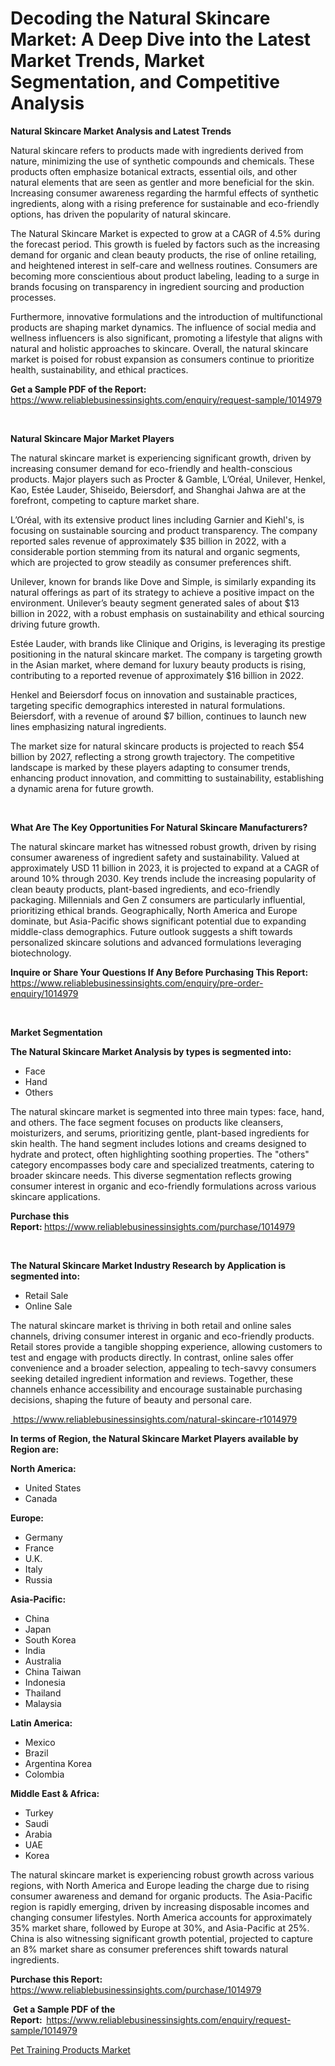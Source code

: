 <p><h1>Decoding the Natural Skincare Market: A Deep Dive into the Latest Market Trends, Market Segmentation, and Competitive Analysis</h1></p><p><strong>Natural Skincare Market Analysis and Latest Trends</strong></p>
<p><p>Natural skincare refers to products made with ingredients derived from nature, minimizing the use of synthetic compounds and chemicals. These products often emphasize botanical extracts, essential oils, and other natural elements that are seen as gentler and more beneficial for the skin. Increasing consumer awareness regarding the harmful effects of synthetic ingredients, along with a rising preference for sustainable and eco-friendly options, has driven the popularity of natural skincare.</p><p>The Natural Skincare Market is expected to grow at a CAGR of 4.5% during the forecast period. This growth is fueled by factors such as the increasing demand for organic and clean beauty products, the rise of online retailing, and heightened interest in self-care and wellness routines. Consumers are becoming more conscientious about product labeling, leading to a surge in brands focusing on transparency in ingredient sourcing and production processes. </p><p>Furthermore, innovative formulations and the introduction of multifunctional products are shaping market dynamics. The influence of social media and wellness influencers is also significant, promoting a lifestyle that aligns with natural and holistic approaches to skincare. Overall, the natural skincare market is poised for robust expansion as consumers continue to prioritize health, sustainability, and ethical practices.</p></p>
<p><strong>Get a Sample PDF of the Report:&nbsp;</strong> <a href="https://www.reliablebusinessinsights.com/enquiry/request-sample/1014979?utm_campaign=3273&utm_medium=2&utm_source=Github&utm_content=ia&utm_term=06032025&utm_id=natural-skincare">https://www.reliablebusinessinsights.com/enquiry/request-sample/1014979</a></p>
<p>&nbsp;</p>
<p><strong>Natural Skincare Major Market Players</strong></p>
<p><p>The natural skincare market is experiencing significant growth, driven by increasing consumer demand for eco-friendly and health-conscious products. Major players such as Procter & Gamble, L’Oréal, Unilever, Henkel, Kao, Estée Lauder, Shiseido, Beiersdorf, and Shanghai Jahwa are at the forefront, competing to capture market share.</p><p>L’Oréal, with its extensive product lines including Garnier and Kiehl's, is focusing on sustainable sourcing and product transparency. The company reported sales revenue of approximately $35 billion in 2022, with a considerable portion stemming from its natural and organic segments, which are projected to grow steadily as consumer preferences shift.</p><p>Unilever, known for brands like Dove and Simple, is similarly expanding its natural offerings as part of its strategy to achieve a positive impact on the environment. Unilever’s beauty segment generated sales of about $13 billion in 2022, with a robust emphasis on sustainability and ethical sourcing driving future growth.</p><p>Estée Lauder, with brands like Clinique and Origins, is leveraging its prestige positioning in the natural skincare market. The company is targeting growth in the Asian market, where demand for luxury beauty products is rising, contributing to a reported revenue of approximately $16 billion in 2022.</p><p>Henkel and Beiersdorf focus on innovation and sustainable practices, targeting specific demographics interested in natural formulations. Beiersdorf, with a revenue of around $7 billion, continues to launch new lines emphasizing natural ingredients.</p><p>The market size for natural skincare products is projected to reach $54 billion by 2027, reflecting a strong growth trajectory. The competitive landscape is marked by these players adapting to consumer trends, enhancing product innovation, and committing to sustainability, establishing a dynamic arena for future growth.</p></p>
<p>&nbsp;</p>
<p><strong>What Are The Key Opportunities For Natural Skincare Manufacturers?</strong></p>
<p><p>The natural skincare market has witnessed robust growth, driven by rising consumer awareness of ingredient safety and sustainability. Valued at approximately USD 11 billion in 2023, it is projected to expand at a CAGR of around 10% through 2030. Key trends include the increasing popularity of clean beauty products, plant-based ingredients, and eco-friendly packaging. Millennials and Gen Z consumers are particularly influential, prioritizing ethical brands. Geographically, North America and Europe dominate, but Asia-Pacific shows significant potential due to expanding middle-class demographics. Future outlook suggests a shift towards personalized skincare solutions and advanced formulations leveraging biotechnology.</p></p>
<p><strong>Inquire or Share Your Questions If Any Before Purchasing This Report:</strong> <a href="https://www.reliablebusinessinsights.com/enquiry/pre-order-enquiry/1014979?utm_campaign=3273&utm_medium=2&utm_source=Github&utm_content=ia&utm_term=06032025&utm_id=natural-skincare">https://www.reliablebusinessinsights.com/enquiry/pre-order-enquiry/1014979</a></p>
<p>&nbsp;</p>
<p><strong>Market Segmentation</strong></p>
<p><strong>The Natural Skincare Market Analysis by types is segmented into:</strong></p>
<p><ul><li>Face</li><li>Hand</li><li>Others</li></ul></p>
<p><p>The natural skincare market is segmented into three main types: face, hand, and others. The face segment focuses on products like cleansers, moisturizers, and serums, prioritizing gentle, plant-based ingredients for skin health. The hand segment includes lotions and creams designed to hydrate and protect, often highlighting soothing properties. The "others" category encompasses body care and specialized treatments, catering to broader skincare needs. This diverse segmentation reflects growing consumer interest in organic and eco-friendly formulations across various skincare applications.</p></p>
<p><strong>Purchase this Report:&nbsp;</strong><a href="https://www.reliablebusinessinsights.com/purchase/1014979?utm_campaign=3273&utm_medium=2&utm_source=Github&utm_content=ia&utm_term=06032025&utm_id=natural-skincare">https://www.reliablebusinessinsights.com/purchase/1014979</a></p>
<p>&nbsp;</p>
<p><strong>The Natural Skincare Market Industry Research by Application is segmented into:</strong></p>
<p><ul><li>Retail Sale</li><li>Online Sale</li></ul></p>
<p><p>The natural skincare market is thriving in both retail and online sales channels, driving consumer interest in organic and eco-friendly products. Retail stores provide a tangible shopping experience, allowing customers to test and engage with products directly. In contrast, online sales offer convenience and a broader selection, appealing to tech-savvy consumers seeking detailed ingredient information and reviews. Together, these channels enhance accessibility and encourage sustainable purchasing decisions, shaping the future of beauty and personal care.</p></p>
<p><a href="https://www.reliablebusinessinsights.com/natural-skincare-r1014979?utm_campaign=3273&utm_medium=2&utm_source=Github&utm_content=ia&utm_term=06032025&utm_id=natural-skincare">&nbsp;https://www.reliablebusinessinsights.com/natural-skincare-r1014979</a></p>
<p><strong>In terms of Region, the Natural Skincare Market Players available by Region are:</strong></p>
<p>
    <p> <strong> North America: </strong>
        <ul>
            <li>United States</li>
            <li>Canada</li>
        </ul>
        </p> 
    <p> <strong> Europe: </strong>
        <ul>
            <li>Germany</li>
            <li>France</li>
            <li>U.K.</li>
            <li>Italy</li>
            <li>Russia</li>
        </ul>
        </p> 
    <p> <strong> Asia-Pacific: </strong>
        <ul>
            <li>China</li>
            <li>Japan</li>
            <li>South Korea</li>
            <li>India</li>
            <li>Australia</li>
            <li>China Taiwan</li>
            <li>Indonesia</li>
            <li>Thailand</li>
            <li>Malaysia</li>
        </ul>
        </p> 
    <p> <strong> Latin America: </strong>
        <ul>
            <li>Mexico</li>
            <li>Brazil</li>
            <li>Argentina Korea</li>
            <li>Colombia</li>
        </ul>
        </p> 
    <p> <strong> Middle East & Africa: </strong>
        <ul>
            <li>Turkey</li>
            <li>Saudi</li>
            <li>Arabia</li>
            <li>UAE</li>
            <li>Korea</li>
        </ul>
    </p>
    </p>
<p><p>The natural skincare market is experiencing robust growth across various regions, with North America and Europe leading the charge due to rising consumer awareness and demand for organic products. The Asia-Pacific region is rapidly emerging, driven by increasing disposable incomes and changing consumer lifestyles. North America accounts for approximately 35% market share, followed by Europe at 30%, and Asia-Pacific at 25%. China is also witnessing significant growth potential, projected to capture an 8% market share as consumer preferences shift towards natural ingredients.</p></p>
<p><strong>Purchase this Report: </strong><a href="https://www.reliablebusinessinsights.com/purchase/1014979?utm_campaign=3273&utm_medium=2&utm_source=Github&utm_content=ia&utm_term=06032025&utm_id=natural-skincare">https://www.reliablebusinessinsights.com/purchase/1014979</a></p>
<p>&nbsp;<strong>Get a Sample PDF of the Report:&nbsp;&nbsp;</strong><a href="https://www.reliablebusinessinsights.com/enquiry/request-sample/1014979?utm_campaign=3273&utm_medium=2&utm_source=Github&utm_content=ia&utm_term=06032025&utm_id=natural-skincare">https://www.reliablebusinessinsights.com/enquiry/request-sample/1014979</a></p>
<p><strong></strong></p>
<p><p><a href="https://github.com/fraryatena85/Market-Research-Report-List-1/blob/main/pet-training-products-market.md?utm_campaign=3273&utm_medium=2&utm_source=Github&utm_content=ia&utm_term=06032025&utm_id=natural-skincare">Pet Training Products Market</a></p></p>